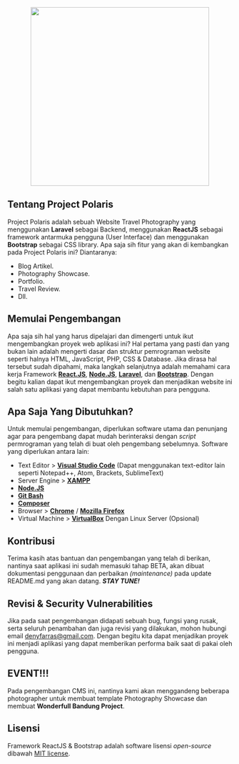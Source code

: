<p align="center"><img src="https://res.cloudinary.com/dens-lab/image/upload/v1593840157/banner2_sbnvsy.png" width="400"></p>

## Tentang Project Polaris

Project Polaris adalah sebuah Website Travel Photography yang menggunakan **Laravel** sebagai Backend, menggunakan **ReactJS** sebagai framework antarmuka pengguna (User Interface) dan menggunakan **Bootstrap** sebagai CSS library. Apa saja sih fitur yang akan di kembangkan pada Project Polaris ini? Diantaranya:

- Blog Artikel.
- Photography Showcase.
- Portfolio.
- Travel Review.
- Dll.

## Memulai Pengembangan

Apa saja sih hal yang harus dipelajari dan dimengerti untuk ikut mengembangkan proyek web aplikasi ini?
Hal pertama yang pasti dan yang bukan lain adalah mengerti dasar dan struktur pemrograman website seperti halnya HTML, JavaScript, PHP, CSS & Database. Jika dirasa hal tersebut sudah dipahami, maka langkah selanjutnya adalah memahami cara kerja Framework **[React.JS](https://reactjs.org/docs/getting-started.html)**, **[Node.JS](https://nodejs.org/en/docs/)**, **[Laravel](https://laravel.com/docs/7.x)**, dan **[Bootstrap](https://getbootstrap.com/docs/4.4/getting-started/introduction/)**. Dengan begitu kalian dapat ikut mengembangkan proyek dan menjadikan website ini salah satu aplikasi yang dapat membantu kebutuhan para pengguna.

## Apa Saja Yang Dibutuhkan?

Untuk memulai pengembangan, diperlukan software utama dan penunjang agar para pengembang dapat mudah berinteraksi dengan _script_ permrograman yang telah di buat oleh pengembang sebelumnya. Software yang diperlukan antara lain:

- Text Editor > **[Visual Studio Code](https://code.visualstudio.com/)** (Dapat menggunakan text-editor lain seperti Notepad++, Atom, Brackets, SublimeText)
- Server Engine > **[XAMPP](https://www.apachefriends.org/)**
- **[Node.JS](https://nodejs.org/en/download/)**
- **[Git Bash](https://git-scm.com/downloads)**
- **[Composer](https://getcomposer.org/)**
- Browser > **[Chrome](https://www.google.com/chrome/)** / **[Mozilla Firefox](https://www.mozilla.org/en-US/firefox/)**
- Virtual Machine > **[VirtualBox](https://www.virtualbox.org/wiki/Downloads)** Dengan Linux Server (Opsional)

## Kontribusi

Terima kasih atas bantuan dan pengembangan yang telah di berikan, nantinya saat aplikasi ini sudah memasuki tahap BETA, akan dibuat dokumentasi penggunaan dan perbaikan _(maintenance)_ pada update README.md yang akan datang. _**STAY TUNE!**_

## Revisi & Security Vulnerabilities

Jika pada saat pengembangan didapati sebuah bug, fungsi yang rusak, serta seluruh penambahan dan juga revisi yang dilakukan, mohon hubungi email [denyfarras@gmail.com](mailto:denyfarras@gmail.com). Dengan begitu kita dapat menjadikan proyek ini menjadi aplikasi yang dapat memberikan performa baik saat di pakai oleh pengguna.

## EVENT!!!

Pada pengembangan CMS ini, nantinya kami akan menggandeng beberapa photographer untuk membuat template
Photography Showcase dan membuat **Wonderfull Bandung Project**.

## Lisensi

Framework ReactJS & Bootstrap adalah software lisensi _open-source_ dibawah [MIT license](https://opensource.org/licenses/MIT).
